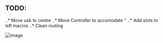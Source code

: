 ## TODO: 
..* Move usb to centre 
..* Move Controller to accomodate ^ 
..* Add slots to left macros 
..* Clean routing

![image](https://github.com/amesa0/NIX/blob/master/100plus/100plus2.png)
